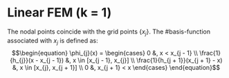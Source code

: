 # Linear FEM (k = 1)

The nodal points coincide with the grid points $\{x_{j}\}$. The #basis-function associated with $x_{j}$ is defined as: $$\begin{equation}
\phi_{j}(x) = \begin{cases}
0 &, x < x_{j - 1} \\
\frac{1}{h_{j}}(x - x_{j - 1}) &, x \in [x_{j - 1}, x_{j}] \\
\frac{1}{h_{j + 1}}(x_{j + 1} - x) &, x \in [x_{j}, x_{j + 1}] \\
0 &, x_{j + 1} < x
\end{cases}
\end{equation}$$